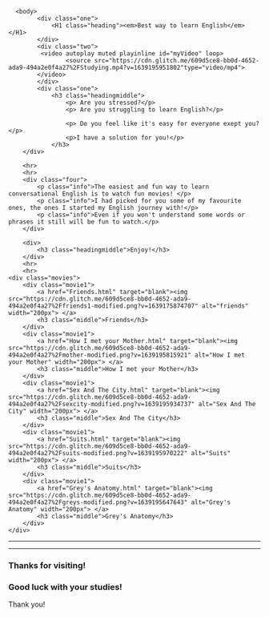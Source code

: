 <!DOCTYPE html>
<html lang="en">
<head>
    <meta charset="UTF-8">
    <meta http-equiv="X-UA-Compatible" content="IE=edge">
    <meta name="viewport" content="width=device-width, initial-scale=1.0">
    <title>Movies</title>
    <link rel="stylesheet" href="style.css">
</head>
    
      <body>
            <div class="one">
                <H1 class="heading"><em>Best way to learn English</em></H1>  
            </div>
            <div class="two">
             <video autoplay muted playinline id="myVideo" loop>
                    <source src="https://cdn.glitch.me/609d5ce8-bb0d-4652-ada9-494a2e0f4a27%2FStudying.mp4?v=1639195951802"type="video/mp4">
            </video>
            </div>
            <div class="one">
                <h3 class="headingmiddle">
                    <p> Are you stressed?</p>
                    <p> Are you struggling to learn English?</p>
          
                    <p> Do you feel like it's easy for everyone exept you?</p>
                    <p>I have a solution for you!</p>
                </h3>  
        </div>
        
        <hr>
        <hr>
        <div class="four">
            <p class="info">The easiest and fun way to learn conversational English is to watch fun movies! </p>
            <p class="info">I had picked for you some of my favourite ones, the ones I started my English journey with!</p>
            <p class="info">Even if you won't understand some words or phrases it still will be fun to watch.</p>
        </div>
          
        <div>
            <h3 class="headingmiddle">Enjoy!</h3>
        </div>
        <hr>
        <hr>  
    <div class="movies">
        <div class="movie1">
            <a href="Friends.html" target="blank"><img src="https://cdn.glitch.me/609d5ce8-bb0d-4652-ada9-494a2e0f4a27%2Ffriends1-modified.png?v=1639175874707" alt="friends" width="200px"> </a>
            <h3 class="middle">Friends</h3>    
        </div>
        <div class="movie1">
            <a href="How I met your Mother.html" target="blank"><img src="https://cdn.glitch.me/609d5ce8-bb0d-4652-ada9-494a2e0f4a27%2Fmother-modified.png?v=1639195815921" alt="How I met your Mother" width="200px"> </a>
            <h3 class="middle">How I met your Mother</h3>    
        </div>
        <div class="movie1">
            <a href="Sex And The City.html" target="blank"><img src="https://cdn.glitch.me/609d5ce8-bb0d-4652-ada9-494a2e0f4a27%2Fsexcity-modified.png?v=1639195934737" alt="Sex And The City" width="200px"> </a>
            <h3 class="middle">Sex And The City</h3>    
        </div>
        <div class="movie1">
            <a href="Suits.html" target="blank"><img src="https://cdn.glitch.me/609d5ce8-bb0d-4652-ada9-494a2e0f4a27%2Fsuits-modified.png?v=1639195970222" alt="Suits" width="200px"> </a>
            <h3 class="middle">Suits</h3>    
        </div>
        <div class="movie1">
            <a href="Grey's Anatomy.html" target="blank"><img src="https://cdn.glitch.me/609d5ce8-bb0d-4652-ada9-494a2e0f4a27%2Fgreys-modified.png?v=1639195647643" alt="Grey's Anatomy" width="200px"> </a>
            <h3 class="middle">Grey's Anatomy</h3>    
        </div>
    </div>
<hr>
<hr>
<div class="one">
    <h3 class="headingmiddle">Thanks for visiting!</h3> 
    <h3 class="headingmiddle">Good luck with your studies!</h3>
</div>
            <p>Thank you!</P>
</body>
</html>
